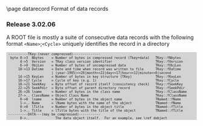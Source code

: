 \page datarecord Format of data records

### Release 3.02.06
  A ROOT file is mostly a suite of consecutive data records with the following format
 `<Name>`;`<Cycle>` uniquely identifies the record in a directory

<div style="background-color: lightgrey; font-size: 0.9vw;"><pre>
 ----------TKey-(never compressed)--------------
  byte 0->3  Nbytes    = Number of bytes in compressed record (Tkey+data)   TKey::fNbytes
       4->5  Version   = TKey class version identifier                      TKey::fVersion
       6->9  ObjLen    = Number of bytes of uncompressed data               TKey::fObjLen
      10->13 Datime    = Date and time when record was written to file      TKey::fDatime
                       | (year-1995)<<26|month<<22|day<<17|hour<<12|minute<<6|second
      14->15 KeyLen    = Number of bytes in key structure (TKey)            TKey::fKeyLen
      16->17 Cycle     = Cycle of key (e.g. 1)                              TKey::fCycle
      18->21 SeekKey   = Byte offset of record itself (consistency check)   TKey::fSeekKey
      22->25 SeekPdir  = Byte offset of parent directory record             TKey::fSeekPdir
      26->26 lname     = Number of bytes in the class name                  TKey::fClassName
      27->.. ClassName = Object Class Name                                  TKey::fClassName
       0->0  lname     = Number of bytes in the object name                 TNamed::fName
       1->.. Name      = lName bytes with the name of the object            TNamed::fName
       0->0  lTitle    = Number of bytes in the object title                TNamed::fTitle
       1->.. Title     = lTitle bytes with the title of the object          TNamed::fTitle
 ----------DATA---(may be compressed)-----------
       0->..             The data object itself.  For an example, see \ref dobject
</pre></div>
